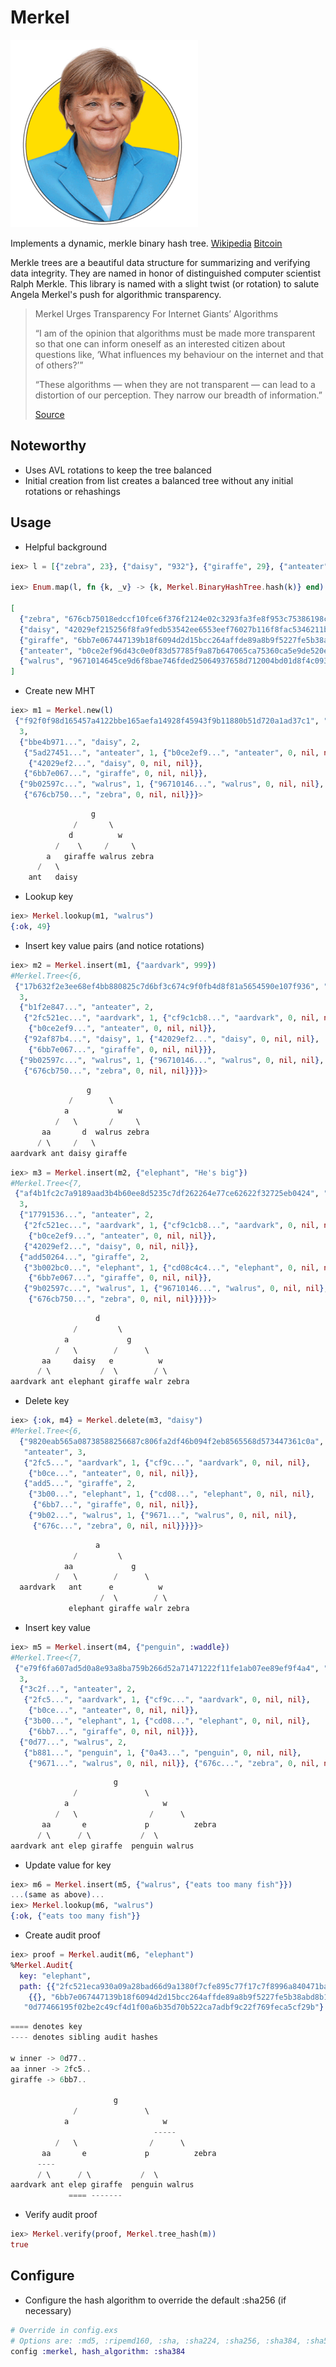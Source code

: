 Merkel
==========
![Logo](https://raw.githubusercontent.com/brpandey/merkel/master/priv/images/merkel.png)

Implements a dynamic, merkle binary hash tree. [Wikipedia](https://en.wikipedia.org/wiki/Merkle_tree) [Bitcoin](http://chimera.labs.oreilly.com/books/1234000001802/ch07.html#merkle_trees)

Merkle trees are a beautiful data structure for summarizing and verifying data integrity.
They are named in honor of distinguished computer scientist Ralph Merkle. This library is named
with a slight twist (or rotation) to salute Angela Merkel's push for algorithmic transparency.

> Merkel Urges Transparency For Internet Giants’ Algorithms
>
> “I am of the opinion that algorithms must be made more transparent so that one 
> can inform oneself as an interested citizen about questions like, ‘What influences my 
> behaviour on the internet and that of others?’” 
>
> “These algorithms — when they are not transparent — can lead to a distortion of our perception. 
> They narrow our breadth of information.”
>> 
> [Source](http://www.newsmediauk.org/Latest/merkel-calls-for-transparency-of-internet-giants-algorithms)

## Noteworthy

* Uses AVL rotations to keep the tree balanced
* Initial creation from list creates a balanced tree without any initial rotations or rehashings

## Usage

* Helpful background

```elixir
iex> l = [{"zebra", 23}, {"daisy", "932"}, {"giraffe", 29}, {"anteater", "12"}, {"walrus", 49}]

iex> Enum.map(l, fn {k, _v} -> {k, Merkel.BinaryHashTree.hash(k)} end)

[
  {"zebra", "676cb75018edccf10fce6f376f2124e02c3293fa3fe8f953c75386198c714514"},
  {"daisy", "42029ef215256f8fa9fedb53542ee6553eef76027b116f8fac5346211b1e473c"},
  {"giraffe", "6bb7e067447139b18f6094d2d15bcc264affde89a8b9f5227fe5b38abd8b19d7"},
  {"anteater", "b0ce2ef96d43c0e0f83d57785f9a87b647065ca75360ca5e9de520e7f690c3f9"},
  {"walrus", "9671014645ce9d6f8bae746fded25064937658d712004bd01d8f4c093c387bf3"}
]
```

* Create new MHT

```elixir
iex> m1 = Merkel.new(l)                                                                              
 {"f92f0f98d165457a4122bbe165aefa14928f45943f9b11880b51d720a1ad37c1", "giraffe",
  3,
  {"bbe4b971...", "daisy", 2,
   {"5ad27451...", "anteater", 1, {"b0ce2ef9...", "anteater", 0, nil, nil},
    {"42029ef2...", "daisy", 0, nil, nil}},
   {"6bb7e067...", "giraffe", 0, nil, nil}},
  {"9b02597c...", "walrus", 1, {"96710146...", "walrus", 0, nil, nil},
   {"676cb750...", "zebra", 0, nil, nil}}}>
```

```elixir
                  g
              /       \
             d          w
          /    \     /     \
        a   giraffe walrus zebra
      /   \
    ant   daisy
```

* Lookup key

```elixir
iex> Merkel.lookup(m1, "walrus")
{:ok, 49}
```

* Insert key value pairs (and notice rotations)

```elixir
iex> m2 = Merkel.insert(m1, {"aardvark", 999})
#Merkel.Tree<{6,
 {"17b632f2e3ee68ef4bb880825c7d6bf3c674c9f0fb4d8f81a5654590e107f936", "giraffe",
  3,
  {"b1f2e847...", "anteater", 2,
   {"2fc521ec...", "aardvark", 1, {"cf9c1cb8...", "aardvark", 0, nil, nil},
    {"b0ce2ef9...", "anteater", 0, nil, nil}},
   {"92af87b4...", "daisy", 1, {"42029ef2...", "daisy", 0, nil, nil},
    {"6bb7e067...", "giraffe", 0, nil, nil}}},
  {"9b02597c...", "walrus", 1, {"96710146...", "walrus", 0, nil, nil},
   {"676cb750...", "zebra", 0, nil, nil}}}}>
```

```elixir
                 g
             /        \
            a           w
          /   \       /     \
       aa       d  walrus zebra
      / \     /   \
aardvark ant daisy giraffe
```

```elixir
iex> m3 = Merkel.insert(m2, {"elephant", "He's big"})
#Merkel.Tree<{7,
 {"af4b1fc2c7a9189aad3b4b60ee8d5235c7df262264e77ce62622f32725eb0424", "daisy",
  3,
  {"17791536...", "anteater", 2,
   {"2fc521ec...", "aardvark", 1, {"cf9c1cb8...", "aardvark", 0, nil, nil},
    {"b0ce2ef9...", "anteater", 0, nil, nil}},
   {"42029ef2...", "daisy", 0, nil, nil}},
  {"add50264...", "giraffe", 2,
   {"3b002bc0...", "elephant", 1, {"cd08c4c4...", "elephant", 0, nil, nil},
    {"6bb7e067...", "giraffe", 0, nil, nil}},
   {"9b02597c...", "walrus", 1, {"96710146...", "walrus", 0, nil, nil},
    {"676cb750...", "zebra", 0, nil, nil}}}}}>
```

```elixir
                   d
              /         \
            a             g
          /   \        /      \
       aa     daisy   e          w
      / \           /  \        / \
aardvark ant elephant giraffe walr zebra
```

* Delete key

```elixir
iex> {:ok, m4} = Merkel.delete(m3, "daisy")
#Merkel.Tree<{6,
  {"9820eab565a08738588256687c806fa2df46b094f2eb8565568d573447361c0a",
   "anteater", 3,
   {"2fc5...", "aardvark", 1, {"cf9c...", "aardvark", 0, nil, nil},
    {"b0ce...", "anteater", 0, nil, nil}},
   {"add5...", "giraffe", 2,
    {"3b00...", "elephant", 1, {"cd08...", "elephant", 0, nil, nil},
     {"6bb7...", "giraffe", 0, nil, nil}},
    {"9b02...", "walrus", 1, {"9671...", "walrus", 0, nil, nil},
     {"676c...", "zebra", 0, nil, nil}}}}}>
```

```elixir
                   a
              /         \
            aa             g
          /   \        /      \
  aardvark   ant      e          w
                    /  \        / \
             elephant giraffe walr zebra
```

* Insert key value

```elixir
iex> m5 = Merkel.insert(m4, {"penguin", :waddle})
#Merkel.Tree<{7,
 {"e79f6fa607ad5d0a8e93a8ba759b266d52a71471222f11fe1ab07ee89ef9f4a4", "giraffe",
  3,
  {"3c2f...", "anteater", 2,
   {"2fc5...", "aardvark", 1, {"cf9c...", "aardvark", 0, nil, nil},
    {"b0ce...", "anteater", 0, nil, nil}},
   {"3b00...", "elephant", 1, {"cd08...", "elephant", 0, nil, nil},
    {"6bb7...", "giraffe", 0, nil, nil}}},
  {"0d77...", "walrus", 2,
   {"b881...", "penguin", 1, {"0a43...", "penguin", 0, nil, nil},
    {"9671...", "walrus", 0, nil, nil}}, {"676c...", "zebra", 0, nil, nil}}}}>
```

```elixir
                       g
              /               \
            a                     w
          /   \                /      \
       aa       e             p          zebra
      / \      / \           /  \       
aardvark ant elep giraffe  penguin walrus
```

* Update value for key

```elixir
iex> m6 = Merkel.insert(m5, {"walrus", {"eats too many fish"}})
...(same as above)...
iex> Merkel.lookup(m6, "walrus")
{:ok, {"eats too many fish"}}
```

* Create audit proof

```elixir
iex> proof = Merkel.audit(m6, "elephant")
%Merkel.Audit{
  key: "elephant",
  path: {{"2fc521eca930a09a28bad66d9a1380f7cfe895c77f17c7f8996a840471ba857d",
    {{}, "6bb7e067447139b18f6094d2d15bcc264affde89a8b9f5227fe5b38abd8b19d7"}},
   "0d77466195f02be2c49cf4d1f00a6b35d70b522ca7adbf9c22f769feca5cf29b"}
```

```elixir
==== denotes key
---- denotes sibling audit hashes

w inner -> 0d77..
aa inner -> 2fc5..
giraffe -> 6bb7..

                       g
              /               \
            a                     w
                                -----
          /   \                /      \
       aa       e             p          zebra
      ----
      / \      / \           /  \       
aardvark ant elep giraffe  penguin walrus
             ==== -------
```

* Verify audit proof

```elixir
iex> Merkel.verify(proof, Merkel.tree_hash(m))
true
```

## Configure

* Configure the hash algorithm to override the default :sha256 (if necessary)

```elixir
# Override in config.exs
# Options are: :md5, :ripemd160, :sha, :sha224, :sha256, :sha384, :sha512
config :merkel, hash_algorithm: :sha384
```